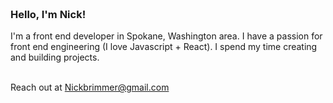

### <br> Hello, I'm Nick!

I'm a front end developer in Spokane, Washington area. I have a passion for front end engineering (I love Javascript + React). I spend my time creating and building projects.<br><br>

Reach out at Nickbrimmer@gmail.com
<br>
<br>
